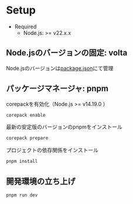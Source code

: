 # Setup

- Required
  - Node.js: >= v22.x.x

## Node.jsのバージョンの固定: volta

Node.jsのバージョンは[package.json](pacage.json)にて管理

## パッケージマネージャ: pnpm

corepackを有効化（Node.js >= v14.19.0 ）

```sh
corepack enable
```

最新の安定版のバージョンのpnpmをインストール

```sh
corepack prepare
```

プロジェクトの依存関係をインストール

```sh
pnpm install
```

## 開発環境の立ち上げ

```sh
pnpm run dev
```
